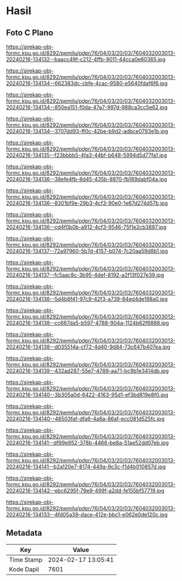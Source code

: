 # Hasil

## Foto C Plano

https://sirekap-obj-formc.kpu.go.id/8292/pemilu/pdpr/76/04/03/20/03/7604032003013-20240216-134132--baacc49f-c212-4ffb-9011-44cca0e60365.jpg

https://sirekap-obj-formc.kpu.go.id/8292/pemilu/pdpr/76/04/03/20/03/7604032003013-20240216-134134--662383dc-cbfe-4cac-9580-e5640fdaf6f6.jpg

https://sirekap-obj-formc.kpu.go.id/8292/pemilu/pdpr/76/04/03/20/03/7604032003013-20240216-134134--850ea151-f0da-47a7-997d-988ca3cc5e62.jpg

https://sirekap-obj-formc.kpu.go.id/8292/pemilu/pdpr/76/04/03/20/03/7604032003013-20240216-134134--3707dd93-ff0c-42be-b9d2-adbce0793e1b.jpg

https://sirekap-obj-formc.kpu.go.id/8292/pemilu/pdpr/76/04/03/20/03/7604032003013-20240216-134135--f23bbbb5-4fa3-44bf-b648-5994d5d77fa1.jpg

https://sirekap-obj-formc.kpu.go.id/8292/pemilu/pdpr/76/04/03/20/03/7604032003013-20240216-134136--38efe4fb-8d45-435b-8970-fb189dabf04a.jpg

https://sirekap-obj-formc.kpu.go.id/8292/pemilu/pdpr/76/04/03/20/03/7604032003013-20240216-134136--8301bf9e-29b3-4cf3-90e0-1e67d274d57b.jpg

https://sirekap-obj-formc.kpu.go.id/8292/pemilu/pdpr/76/04/03/20/03/7604032003013-20240216-134136--cd4f0b0b-a912-4cf3-9546-75f1e2cb3887.jpg

https://sirekap-obj-formc.kpu.go.id/8292/pemilu/pdpr/76/04/03/20/03/7604032003013-20240216-134137--72a97960-5b7d-4157-b074-7c20aa59d8b1.jpg

https://sirekap-obj-formc.kpu.go.id/8292/pemilu/pdpr/76/04/03/20/03/7604032003013-20240216-134137--fc5aac8c-3b95-4def-8192-a2f13f027e39.jpg

https://sirekap-obj-formc.kpu.go.id/8292/pemilu/pdpr/76/04/03/20/03/7604032003013-20240216-134138--5d4b6f41-97c9-42f3-a739-84ed4de198a0.jpg

https://sirekap-obj-formc.kpu.go.id/8292/pemilu/pdpr/76/04/03/20/03/7604032003013-20240216-134138--cc687da5-b597-4788-904a-1124b62f6888.jpg

https://sirekap-obj-formc.kpu.go.id/8292/pemilu/pdpr/76/04/03/20/03/7604032003013-20240216-134138--d035514a-cf72-4d40-9d84-73c647b407ea.jpg

https://sirekap-obj-formc.kpu.go.id/8292/pemilu/pdpr/76/04/03/20/03/7604032003013-20240216-134139--432ad287-55e7-4789-aa71-bc9b1e3414db.jpg

https://sirekap-obj-formc.kpu.go.id/8292/pemilu/pdpr/76/04/03/20/03/7604032003013-20240216-134140--3b305a0d-6422-4163-95d1-ef3bd819e8f0.jpg

https://sirekap-obj-formc.kpu.go.id/8292/pemilu/pdpr/76/04/03/20/03/7604032003013-20240216-134140--48503faf-dfa6-4a8a-86af-ecc081d525fc.jpg

https://sirekap-obj-formc.kpu.go.id/8292/pemilu/pdpr/76/04/03/20/03/7604032003013-20240216-134141--df99e952-378b-4466-be8a-51ae52dd07eb.jpg

https://sirekap-obj-formc.kpu.go.id/8292/pemilu/pdpr/76/04/03/20/03/7604032003013-20240216-134141--b2a120e7-8174-449a-9c3c-f1d4b010857d.jpg

https://sirekap-obj-formc.kpu.go.id/8292/pemilu/pdpr/76/04/03/20/03/7604032003013-20240216-134142--ebc6295f-79e9-499f-a2dd-fe155bf57719.jpg

https://sirekap-obj-formc.kpu.go.id/8292/pemilu/pdpr/76/04/03/20/03/7604032003013-20240216-134133--4fd05a39-dace-412e-bbc1-e062e0de120c.jpg


## Metadata

| Key        | Value               |
| ---------- | ------------------- |
| Time Stamp | 2024-02-17 13:05:41 |
| Kode Dapil | 7601                |



